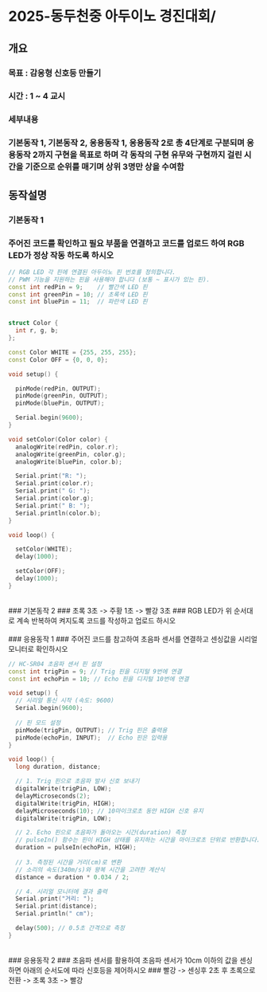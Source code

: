 # 2025-동두천중 아두이노 경진대회/

## 개요
### 목표 : 감응형 신호등 만들기
### 시간 : 1 ~ 4 교시
### 세부내용
### 기본동작 1, 기본동작 2, 응용동작 1, 응용동작 2로 총 4단계로 구분되며 응용동작 2까지 구현을 목표로 하며 각 동작의 구현 유무와 구현까지 걸린 시간을 기준으로 순위를 매기며 상위 3명만 상을 수여함

## 동작설명
### 기본동작 1
### 주어진 코드를 확인하고 필요 부품을 연결하고 코드를 업로드 하여 RGB LED가 정상 작동 하도록 하시오

```C++
// RGB LED 각 핀에 연결된 아두이노 핀 번호를 정의합니다.
// PWM 기능을 지원하는 핀을 사용해야 합니다 (보통 ~ 표시가 있는 핀).
const int redPin = 9;    // 빨간색 LED 핀
const int greenPin = 10; // 초록색 LED 핀
const int bluePin = 11;  // 파란색 LED 핀


struct Color {
  int r, g, b;
};

const Color WHITE = {255, 255, 255};
const Color OFF = {0, 0, 0};

void setup() {

  pinMode(redPin, OUTPUT);
  pinMode(greenPin, OUTPUT);
  pinMode(bluePin, OUTPUT);

  Serial.begin(9600);
}

void setColor(Color color) {
  analogWrite(redPin, color.r);
  analogWrite(greenPin, color.g);
  analogWrite(bluePin, color.b);

  Serial.print("R: ");
  Serial.print(color.r);
  Serial.print(" G: ");
  Serial.print(color.g);
  Serial.print(" B: ");
  Serial.println(color.b);
}

void loop() {

  setColor(WHITE);
  delay(1000);

  setColor(OFF);
  delay(1000);
}

```
<br />
### 기본동작 2
### 초록 3초 -> 주황 1초 -> 빨강 3초 
### RGB LED가 위 순서대로 계속 반복하여 켜지도록 코드를 작성하고 업로드 하시오
<br />
<br />
### 응용동작 1
### 주어진 코드를 참고하여 초음파 센서를 연결하고 센싱값을 시리얼 모니터로 확인하시오

```C++
// HC-SR04 초음파 센서 핀 설정
const int trigPin = 9; // Trig 핀을 디지털 9번에 연결
const int echoPin = 10; // Echo 핀을 디지털 10번에 연결

void setup() {
  // 시리얼 통신 시작 (속도: 9600)
  Serial.begin(9600); 
  
  // 핀 모드 설정
  pinMode(trigPin, OUTPUT); // Trig 핀은 출력용
  pinMode(echoPin, INPUT);  // Echo 핀은 입력용
}

void loop() {
  long duration, distance;

  // 1. Trig 핀으로 초음파 발사 신호 보내기
  digitalWrite(trigPin, LOW);
  delayMicroseconds(2);
  digitalWrite(trigPin, HIGH);
  delayMicroseconds(10); // 10마이크로초 동안 HIGH 신호 유지
  digitalWrite(trigPin, LOW);

  // 2. Echo 핀으로 초음파가 돌아오는 시간(duration) 측정
  // pulseIn() 함수는 핀이 HIGH 상태를 유지하는 시간을 마이크로초 단위로 반환합니다.
  duration = pulseIn(echoPin, HIGH); 
  
  // 3. 측정된 시간을 거리(cm)로 변환
  // 소리의 속도(340m/s)와 왕복 시간을 고려한 계산식
  distance = duration * 0.034 / 2;

  // 4. 시리얼 모니터에 결과 출력
  Serial.print("거리: ");
  Serial.print(distance);
  Serial.println(" cm");

  delay(500); // 0.5초 간격으로 측정
}
```
<br />
### 응용동작 2 
### 초음파 센서를 활용하여 초음파 센서가 10cm 이하의 값을 센싱하면 아래의 순서도에 따라 신호등을 제어하시오
### 빨강 -> 센싱후 2초 후 초록으로 전환 -> 초록 3초 -> 빨강
